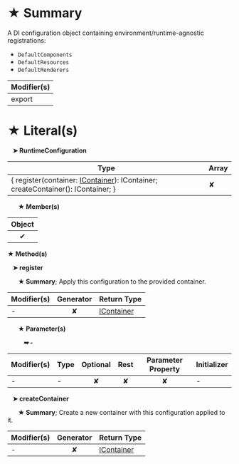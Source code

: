 # &#9733; Summary

A DI configuration object containing environment/runtime-agnostic registrations:
- `DefaultComponents`
- `DefaultResources`
- `DefaultRenderers`

| Modifier(s)                            |
|----------------------------------------|
| export |

# &#9733; Literal(s)

&nbsp;&nbsp; **&#10148; RuntimeConfiguration**

| Type                        | Array                           |
|-----------------------------|---------------------------------|
| { register(container: [IContainer](/kernel/interface/di/icontainer.md)): IContainer; createContainer(): IContainer; } | ✘ |

&nbsp;&nbsp;&nbsp;&nbsp;&nbsp; **&#9733; Member(s)**

| Object                        |
|:-----------------------------:|
| ✔ |

**&#9733; Method(s)**

&nbsp;&nbsp; **&#10148; register**

&nbsp;&nbsp;&nbsp;&nbsp;&nbsp; **&#9733; Summary**;
Apply this configuration to the provided container.

| Modifier(s)                              | Generator                          | Return Type                       |
|------------------------------------------|:----------------------------------:|-----------------------------------|
| - | ✘ | [IContainer](/kernel/interface/di/icontainer.md) |

&nbsp;&nbsp;&nbsp;&nbsp;&nbsp; **&#9733; Parameter(s)**

&nbsp;&nbsp;&nbsp;&nbsp;&nbsp;&nbsp;&nbsp;&nbsp; _**&#10149; -**_

| Modifier(s)                              | Type                        | Optional                           | Rest                          | Parameter Property                          | Initializer                       |
|------------------------------------------|-----------------------------|:----------------------------------:|:-----------------------------:|:-------------------------------------------:|-----------------------------------|
| - | - | ✘  | ✘ | ✘ | - |

&nbsp;&nbsp; **&#10148; createContainer**

&nbsp;&nbsp;&nbsp;&nbsp;&nbsp; **&#9733; Summary**;
Create a new container with this configuration applied to it.

| Modifier(s)                              | Generator                          | Return Type                       |
|------------------------------------------|:----------------------------------:|-----------------------------------|
| - | ✘ | [IContainer](/kernel/interface/di/icontainer.md) |